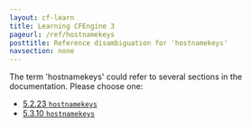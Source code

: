 ```yaml
---
layout: cf-learn
title: Learning CFEngine 3
pageurl: /ref/hostnamekeys
posttitle: Reference disambiguation for 'hostnamekeys'
navsection: none
---
```


The term 'hostnamekeys' could refer to several sections in the documentation. Please choose one:

- [5.2.23 <code>hostnamekeys</code>](https://cfengine.com/manuals/cf3-reference.html#hostnamekeys-in-agent)
- [5.3.10 <code>hostnamekeys</code>](https://cfengine.com/manuals/cf3-reference.html#hostnamekeys-in-server)
